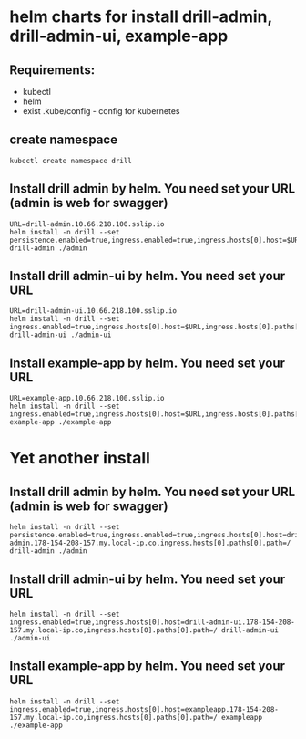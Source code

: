 # helm charts for install drill-admin, drill-admin-ui, example-app

## Requirements:
- kubectl
- helm
- exist .kube/config - config for kubernetes

## create namespace
```
kubectl create namespace drill
```

## Install drill admin by helm. You need set your URL (admin is web for swagger)
```
URL=drill-admin.10.66.218.100.sslip.io
helm install -n drill --set persistence.enabled=true,ingress.enabled=true,ingress.hosts[0].host=$URL,ingress.hosts[0].paths[0].path=/ drill-admin ./admin
```

## Install drill admin-ui by helm. You need set your URL
```
URL=drill-admin-ui.10.66.218.100.sslip.io
helm install -n drill --set ingress.enabled=true,ingress.hosts[0].host=$URL,ingress.hosts[0].paths[0].path=/ drill-admin-ui ./admin-ui
```

## Install example-app by helm. You need set your URL
```
URL=example-app.10.66.218.100.sslip.io
helm install -n drill --set ingress.enabled=true,ingress.hosts[0].host=$URL,ingress.hosts[0].paths[0].path=/ example-app ./example-app
```


# Yet another install
## Install drill admin by helm. You need set your URL (admin is web for swagger)
```
helm install -n drill --set persistence.enabled=true,ingress.enabled=true,ingress.hosts[0].host=drill-admin.178-154-208-157.my.local-ip.co,ingress.hosts[0].paths[0].path=/ drill-admin ./admin
```

## Install drill admin-ui by helm. You need set your URL
```
helm install -n drill --set ingress.enabled=true,ingress.hosts[0].host=drill-admin-ui.178-154-208-157.my.local-ip.co,ingress.hosts[0].paths[0].path=/ drill-admin-ui ./admin-ui
```

## Install example-app by helm. You need set your URL
```
helm install -n drill --set ingress.enabled=true,ingress.hosts[0].host=exampleapp.178-154-208-157.my.local-ip.co,ingress.hosts[0].paths[0].path=/ exampleapp ./example-app
```